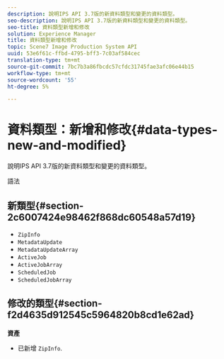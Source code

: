 ```yaml
---
description: 說明IPS API 3.7版的新資料類型和變更的資料類型。
seo-description: 說明IPS API 3.7版的新資料類型和變更的資料類型。
seo-title: 資料類型新增和修改
solution: Experience Manager
title: 資料類型新增和修改
topic: Scene7 Image Production System API
uuid: 53e6f61c-ffbd-4795-bff3-7c03af584cec
translation-type: tm+mt
source-git-commit: 7bc7b3a86fbcdc57cfdc31745fae3afc06e44b15
workflow-type: tm+mt
source-wordcount: '55'
ht-degree: 5%

---
```



# 資料類型：新增和修改{#data-types-new-and-modified}

說明IPS API 3.7版的新資料類型和變更的資料類型。

語法

## 新類型{#section-2c6007424e98462f868dc60548a57d19}

* `ZipInfo`
* `MetadataUpdate`
* `MetadataUpdateArray`
* `ActiveJob`
* `ActiveJobArray`
* `ScheduledJob`
* `ScheduledJobArray`

## 修改的類型{#section-f2d4635d912545c5964820b8cd1e62ad}

**資產**

* 已新增 `ZipInfo`.

